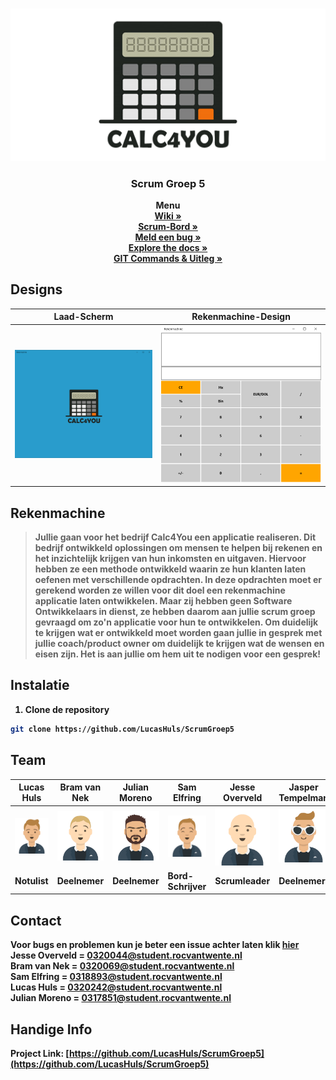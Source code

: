 <br />
<p align="center">
  <a href="https://github.com/LucasHuls/ScrumGroep5">
    <img src="readme-bestanden/Logo_1240x600.png" alt="Logo">
  </a>

  <h3 align="center">Scrum Groep 5</h3>

  <p align="center">
    <strong>Menu</strong>
	<br />
	<a href="https://github.com/LucasHuls/Calc4You-Project-Groep-5/wiki"><strong>Wiki »</strong></a>
	<br />
    <a href="https://dev.azure.com/cooleboysz/AO%20SCRUM%20GROEP%205/_dashboards/dashboard/21a2c9e4-ca88-4dad-8e08-020cbf2b4b69"><strong>Scrum-Bord »</strong></a>
	<br />
    <a href="https://github.com/LucasHuls/ScrumGroep5/issues"><strong>Meld een bug »</strong></a>
	<br />
    <a href="https://github.com/lucashuls/ScrumGroep5"><strong>Explore the docs »</strong></a>
	<br />
	<a href="https://github.com/LucasHuls/Calc4You-Project-Groep-5/tree/master/readme-bestanden"><strong>GIT Commands & Uitleg »</a>
  </p>
</p>

## Designs

| Laad-Scherm 									 | Rekenmachine-Design 						   |
| :---:        									 |     :---:      							   |
| <img src="readme-bestanden/laad-scherm.png" width="500">   | <img src="readme-bestanden/design.png" width="500">     |

## Rekenmachine

> Jullie gaan voor het bedrijf Calc4You een applicatie realiseren. Dit bedrijf ontwikkeld oplossingen om mensen te helpen bij rekenen en het inzichtelijk krijgen van hun inkomsten en uitgaven. Hiervoor hebben ze een methode ontwikkeld waarin ze hun klanten laten oefenen met verschillende opdrachten. In deze opdrachten moet er gerekend worden ze willen voor dit doel een rekenmachine applicatie laten ontwikkelen. Maar zij hebben geen Software Ontwikkelaars in dienst, ze hebben daarom aan jullie scrum groep gevraagd om zo'n applicatie voor hun te ontwikkelen. Om duidelijk te krijgen wat er ontwikkeld moet worden gaan jullie in gesprek met jullie coach/product owner om duidelijk te krijgen wat de wensen en eisen zijn. Het is aan jullie om hem uit te nodigen voor een gesprek! 

## Instalatie

1. Clone de repository
```sh
git clone https://github.com/LucasHuls/ScrumGroep5
```

## Team
| Lucas Huls    						  | Bram van Nek 						   | Julian Moreno 		   					 | Sam Elfring 							| Jesse Overveld | Jasper Tempelman |
| ------------- 						  | ------------- 						   | ------------- 		   					 | -------------  						| ------------- | ------------- |
| <img src="readme-bestanden/Lucas.png">  | <img src="readme-bestanden/Bram.png">  | <img src="readme-bestanden/Julian.png"> | <img src="readme-bestanden/Sam.png"> | <img src="readme-bestanden/Jesse.png"> | <img src="readme-bestanden/Jasper.png"> |
| Notulist      						  | Deelnemer  							   | Deelnemer 								 | Bord-Schrijver  						| Scrumleader | Deelnemer |

## Contact
Voor bugs en problemen kun je beter een issue achter laten klik <a href="https://github.com/LucasHuls/Calc4You-Project-Groep-5">hier</a>
<br>
Jesse Overveld = 0320044@student.rocvantwente.nl
<br>
Bram van Nek = 0320069@student.rocvantwente.nl
<br>
Sam Elfring = 0318893@student.rocvantwente.nl
<br>
Lucas Huls  = 0320242@student.rocvantwente.nl
<br>
Julian Moreno = 0317851@student.rocvantwente.nl
<br>

## Handige Info
Project Link: [https://github.com/LucasHuls/ScrumGroep5](https://github.com/LucasHuls/ScrumGroep5)
